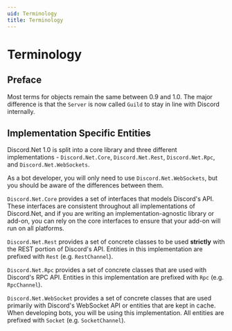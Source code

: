 ```yaml
---
uid: Terminology
title: Terminology
---
```


# Terminology

## Preface

Most terms for objects remain the same between 0.9 and 1.0. The major 
difference is that the ``Server`` is now called ``Guild`` to stay in 
line with Discord internally.

## Implementation Specific Entities

Discord.Net 1.0 is split into a core library and three different 
implementations - `Discord.Net.Core`, `Discord.Net.Rest`, 
`Discord.Net.Rpc`, and `Discord.Net.WebSockets`.

As a bot developer, you will only need to use `Discord.Net.WebSockets`, 
but you should be aware of the differences between them.

`Discord.Net.Core` provides a set of interfaces that models Discord's 
API. These interfaces are consistent throughout all implementations of 
Discord.Net, and if you are writing an implementation-agnostic library 
or add-on, you can rely on the core interfaces to ensure that your 
add-on will run on all platforms.

`Discord.Net.Rest` provides a set of concrete classes to be used 
**strictly** with the REST portion of Discord's API. Entities in this 
implementation are prefixed with `Rest` (e.g. `RestChannel`).

`Discord.Net.Rpc` provides a set of concrete classes that are used 
with Discord's RPC API. Entities in this implementation are prefixed 
with `Rpc` (e.g. `RpcChannel`).

`Discord.Net.WebSocket` provides a set of concrete classes that are 
used primarily with Discord's WebSocket API or entities that are kept
in cache. When developing bots, you will be using this implementation. 
All entities are prefixed with `Socket` (e.g. `SocketChannel`).
